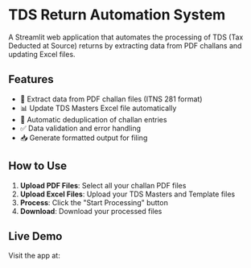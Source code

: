 # TDS Return Automation System

A Streamlit web application that automates the processing of TDS (Tax Deducted at Source) returns by extracting data from PDF challans and updating Excel files.

## Features

- 📄 Extract data from PDF challan files (ITNS 281 format)
- 📊 Update TDS Masters Excel file automatically
- 🔄 Automatic deduplication of challan entries
- ✅ Data validation and error handling
- 📥 Generate formatted output for filing

## How to Use

1. **Upload PDF Files**: Select all your challan PDF files
2. **Upload Excel Files**: Upload your TDS Masters and Template files
3. **Process**: Click the "Start Processing" button
4. **Download**: Download your processed files

## Live Demo

Visit the app at: 